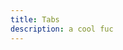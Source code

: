 ```yaml
---
title: Tabs
description: a cool fuc
---
```


<script>
import Preview from "$lib/previews/tabs.svelte"
</script>

<Preview />

